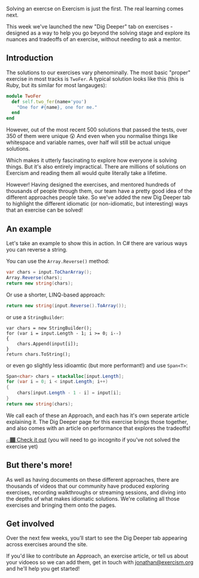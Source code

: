 Solving an exercse on Exercism is just the first. 
The real learning comes next.

This week we've launched the new "Dig Deeper" tab on exercises - designed as a way to help you go beyond the solving stage and explore its nuances and tradeoffs of an exercise, without needing to ask a mentor.

## Introduction

The solutions to our exercises vary phenominally. 
The most basic "proper" exercise in most tracks is `TwoFer`. 
A typical solution looks like this (this is Ruby, but its similar for most langauges):

```ruby
module TwoFer
  def self.two_fer(name='you')
    "One for #{name}, one for me."
  end
end
```

However, out of the most recent 500 solutions that passed the tests, over 350 of them were unique 😲 
And even when you normalise things like whitespace and variable names, over half will still be actual unique solutions.

Which makes it utterly fascinating to explore how everyone is solving things. 
But it's also entirely impractical. There are millions of solutions on Exercism and reading them all would quite literally take a lifetime.

However! Having designed the exercises, and mentored hundreds of thousands of people through them, our team have a pretty good idea of the different approaches people take.
So we've added the new Dig Deeper tab to highlight the different idiomatic (or non-idiomatic, but interesting) ways that an exercise can be solved!

## An example

Let's take an example to show this in action. 
In C# there are various ways you can reverse a string.

You can use the `Array.Reverse()` method:
```csharp
var chars = input.ToCharArray();
Array.Reverse(chars);
return new string(chars);
```

Or use a shorter, LINQ-based approach:
```csharp
return new string(input.Reverse().ToArray());
```

or use a `StringBuilder`:
```
var chars = new StringBuilder();
for (var i = input.Length - 1; i >= 0; i--)
{
    chars.Append(input[i]);
}
return chars.ToString();
```

or even go slightly less idioamtic (but more performant!) and use `Span<T>`:

```csharp
Span<char> chars = stackalloc[input.Length];
for (var i = 0; i < input.Length; i++)
{
    chars[input.Length - 1 - i] = input[i];
}
return new string(chars);
```

We call each of these an Approach, and each has it's own seperate article explaining it. 
The Dig Deeper page for this exercise brings those together, and also comes with an article on performance that explores the tradeoffs!

[👉🏾 Check it out](https://exercism.org/tracks/csharp/exercises/reverse-string/dig_deeper) (you will need to go incognito if you've not solved the exercise yet)

## But there's more!

As well as having documents on these different approaches, there are thousands of videos that our community have produced exploring exercises, recording walkthroughs or streaming sessions, and diving into the depths of what makes idiomatic solutions.
We're collating all those exercises and bringing them onto the pages.

## Get involved

Over the next few weeks, you’ll start to see the Dig Deeper tab appearing across exercises around the site.

If you'd like to contribute an Approach, an exercise article, or tell us about your vidoeos so we can add them, get in touch with [jonathan@exercism.org](mailto:jonathan@exercism.org) and he'll help you get started!
